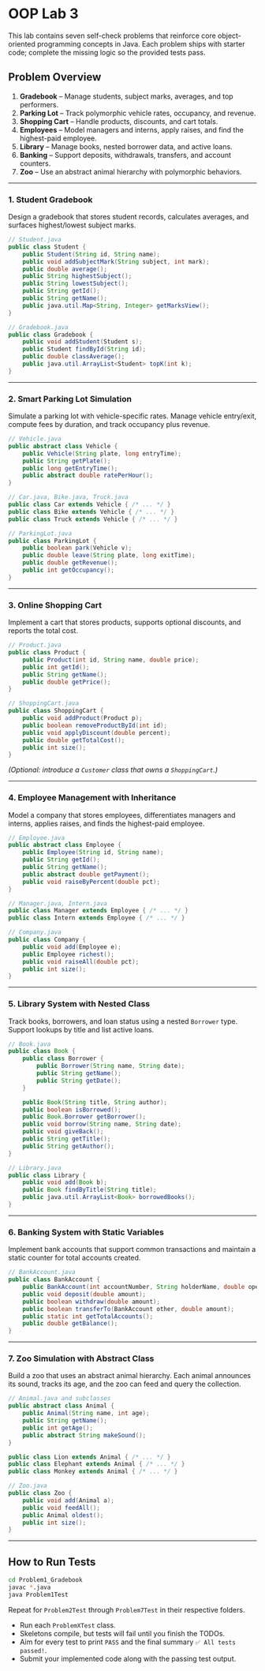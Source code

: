 # OOP Lab 3

This lab contains seven self-check problems that reinforce core object-oriented programming concepts in Java. Each problem ships with starter code; complete the missing logic so the provided tests pass.

## Problem Overview

1. **Gradebook** – Manage students, subject marks, averages, and top performers.
2. **Parking Lot** – Track polymorphic vehicle rates, occupancy, and revenue.
3. **Shopping Cart** – Handle products, discounts, and cart totals.
4. **Employees** – Model managers and interns, apply raises, and find the highest-paid employee.
5. **Library** – Manage books, nested borrower data, and active loans.
6. **Banking** – Support deposits, withdrawals, transfers, and account counters.
7. **Zoo** – Use an abstract animal hierarchy with polymorphic behaviors.

---

### 1. Student Gradebook

Design a gradebook that stores student records, calculates averages, and surfaces highest/lowest subject marks.

```java
// Student.java
public class Student {
    public Student(String id, String name);
    public void addSubjectMark(String subject, int mark);
    public double average();
    public String highestSubject();
    public String lowestSubject();
    public String getId();
    public String getName();
    public java.util.Map<String, Integer> getMarksView();
}

// Gradebook.java
public class Gradebook {
    public void addStudent(Student s);
    public Student findById(String id);
    public double classAverage();
    public java.util.ArrayList<Student> topK(int k);
}
```

---

### 2. Smart Parking Lot Simulation

Simulate a parking lot with vehicle-specific rates. Manage vehicle entry/exit, compute fees by duration, and track occupancy plus revenue.

```java
// Vehicle.java
public abstract class Vehicle {
    public Vehicle(String plate, long entryTime);
    public String getPlate();
    public long getEntryTime();
    public abstract double ratePerHour();
}

// Car.java, Bike.java, Truck.java
public class Car extends Vehicle { /* ... */ }
public class Bike extends Vehicle { /* ... */ }
public class Truck extends Vehicle { /* ... */ }

// ParkingLot.java
public class ParkingLot {
    public boolean park(Vehicle v);
    public double leave(String plate, long exitTime);
    public double getRevenue();
    public int getOccupancy();
}
```

---

### 3. Online Shopping Cart

Implement a cart that stores products, supports optional discounts, and reports the total cost.

```java
// Product.java
public class Product {
    public Product(int id, String name, double price);
    public int getId();
    public String getName();
    public double getPrice();
}

// ShoppingCart.java
public class ShoppingCart {
    public void addProduct(Product p);
    public boolean removeProductById(int id);
    public void applyDiscount(double percent);
    public double getTotalCost();
    public int size();
}
```

*(Optional: introduce a `Customer` class that owns a `ShoppingCart`.)*

---

### 4. Employee Management with Inheritance

Model a company that stores employees, differentiates managers and interns, applies raises, and finds the highest-paid employee.

```java
// Employee.java
public abstract class Employee {
    public Employee(String id, String name);
    public String getId();
    public String getName();
    public abstract double getPayment();
    public void raiseByPercent(double pct);
}

// Manager.java, Intern.java
public class Manager extends Employee { /* ... */ }
public class Intern extends Employee { /* ... */ }

// Company.java
public class Company {
    public void add(Employee e);
    public Employee richest();
    public void raiseAll(double pct);
    public int size();
}
```

---

### 5. Library System with Nested Class

Track books, borrowers, and loan status using a nested `Borrower` type. Support lookups by title and list active loans.

```java
// Book.java
public class Book {
    public class Borrower {
        public Borrower(String name, String date);
        public String getName();
        public String getDate();
    }

    public Book(String title, String author);
    public boolean isBorrowed();
    public Book.Borrower getBorrower();
    public void borrow(String name, String date);
    public void giveBack();
    public String getTitle();
    public String getAuthor();
}

// Library.java
public class Library {
    public void add(Book b);
    public Book findByTitle(String title);
    public java.util.ArrayList<Book> borrowedBooks();
}
```

---

### 6. Banking System with Static Variables

Implement bank accounts that support common transactions and maintain a static counter for total accounts created.

```java
// BankAccount.java
public class BankAccount {
    public BankAccount(int accountNumber, String holderName, double openingBalance);
    public void deposit(double amount);
    public boolean withdraw(double amount);
    public boolean transferTo(BankAccount other, double amount);
    public static int getTotalAccounts();
    public double getBalance();
}
```

---

### 7. Zoo Simulation with Abstract Class

Build a zoo that uses an abstract animal hierarchy. Each animal announces its sound, tracks its age, and the zoo can feed and query the collection.

```java
// Animal.java and subclasses
public abstract class Animal {
    public Animal(String name, int age);
    public String getName();
    public int getAge();
    public abstract String makeSound();
}

public class Lion extends Animal { /* ... */ }
public class Elephant extends Animal { /* ... */ }
public class Monkey extends Animal { /* ... */ }

// Zoo.java
public class Zoo {
    public void add(Animal a);
    public void feedAll();
    public Animal oldest();
    public int size();
}
```

---

## How to Run Tests

```bash
cd Problem1_Gradebook
javac *.java
java Problem1Test
```

Repeat for `Problem2Test` through `Problem7Test` in their respective folders.

- Run each `ProblemXTest` class.
- Skeletons compile, but tests will fail until you finish the TODOs.
- Aim for every test to print `PASS` and the final summary `✅ All tests passed!`.
- Submit your implemented code along with the passing test output.
